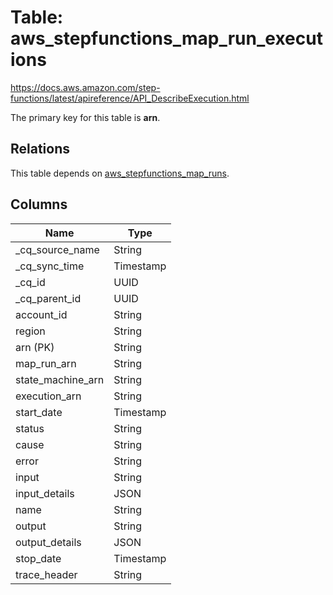 # Table: aws_stepfunctions_map_run_executions

https://docs.aws.amazon.com/step-functions/latest/apireference/API_DescribeExecution.html

The primary key for this table is **arn**.

## Relations

This table depends on [aws_stepfunctions_map_runs](aws_stepfunctions_map_runs.md).

## Columns

| Name          | Type          |
| ------------- | ------------- |
|_cq_source_name|String|
|_cq_sync_time|Timestamp|
|_cq_id|UUID|
|_cq_parent_id|UUID|
|account_id|String|
|region|String|
|arn (PK)|String|
|map_run_arn|String|
|state_machine_arn|String|
|execution_arn|String|
|start_date|Timestamp|
|status|String|
|cause|String|
|error|String|
|input|String|
|input_details|JSON|
|name|String|
|output|String|
|output_details|JSON|
|stop_date|Timestamp|
|trace_header|String|